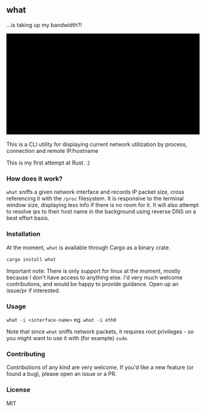 ## what
...is taking up my bandwidth?!

![demo](demo.gif)

This is a CLI utility for displaying current network utilization by process, connection and remote IP/hostname

This is my first attempt at Rust. :)

### How does it work?
`what` sniffs a given network interface and records IP packet size, cross referencing it with the `/proc` filesystem. It is responsive to the terminal window size, displaying less info if there is no room for it. It will also attempt to resolve ips to their host name in the background using reverse DNS on a best effort basis.

### Installation
At the moment, `what` is available through Cargo as a binary crate.

```
cargo install what
```

Important note: There is only support for linux at the moment, mostly because I don't have access to anything else. I'd very much welcome contributions, and would be happy to provide guidance. Open up an issue/pr if interested.

### Usage
`what -i <interface-name>` eg. `what -i eth0`

Note that since `what` sniffs network packets, it requires root privileges - so you might want to use it with (for example) `sudo`.

### Contributing
Contributions of any kind are very welcome. If you'd like a new feature (or found a bug), please open an issue or a PR.

### License
MIT

